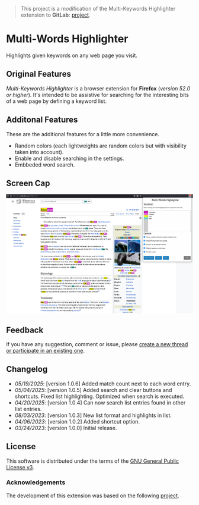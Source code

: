 > This project is a modification of the Multi-Keywords Highlighter extension to **GitLab**: [project](https://github.com/ivanruvalcaba/multi-keywords-highlighter).

# Multi-Words Highlighter

Highlights given keywords on any web page you visit.

## Original Features
*Multi-Keywords Highlighter* is a browser extension for **Firefox** (*version 52.0 or higher*). It's intended to be assistive for searching for the interesting bits of a web page by defining a keyword list.

## Additonal Features
These are the additional features for a little more convenience.
- Random colors (each lightweights are random colors but with visibility taken into account).
- Enable and disable searching in the settings.
- Embbeded word search.

## Screen Cap
![](doc/img/capturev105.png)

## Feedback
If you have any suggestion, comment or issue, please [create a new thread or participate in an existing one](https://github.com/ncrouzier/multi-search-highlighter/issues).

## Changelog

- *05/19/2025*: [version 1.0.6] Added match count next to each word entry.
- *05/04/2025*: [version 1.0.5] Added search and clear buttons and shortcuts. Fixed list highlighting. Optimized when search is executed.
- *04/20/2025*: [version 1.0.4] Can now search list entries found in other list entries.
- *08/03/2023*: [version 1.0.3] New list format and highlights in list.
- *04/06/2023*: [version 1.0.2] Added shortcut option.
- *03/24/2023*: [version 1.0.0] Initial release.

## License

This software is distributed under the terms of the [GNU General Public License v3](https://www.gnu.org/licenses/gpl-3.0.en.html).

### Acknowledgements

The development of this extension was based on the following [project](https://github.com/wrzlbrmft/chrome-keywords-highlighter).
